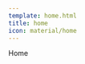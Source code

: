 ```yaml
---
template: home.html
title: home
icon: material/home
---
```


Home

<!-- excerpt ends before this -->

